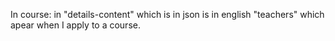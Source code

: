 In course: in "details-content" which is in json is in english "teachers" which apear when I apply to a course.